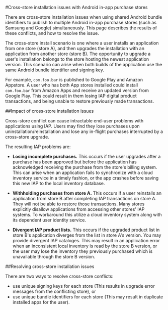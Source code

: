 #Cross-store installation issues with Android in-app purchase stores

There are cross-store installation issues when using shared Android bundle identifiers to publish to multiple Android in-app purchase stores (such as Samsung and Google) simultaneously. This page describes the results of these conflicts, and how to resolve the issue.

The cross-store install scenario is one where a user installs an application from one store (store A), and then upgrades the installation with an application from another store (store B). The opportunity to upgrade a user's installation belongs to the store hosting the newest application version. This scenario can arise when both builds of the application use the same Android bundle identifier and signing key.

For example, `com.foo.bar` is published to Google Play and Amazon Appstore. A user who has both App stores installed could install `com.foo.bar` from Amazon Apps and receive an updated version from Google Play. This could result in them losing IAP digital product transactions, and being unable to restore previously made transactions. 

##Impact of cross-store installation issues

Cross-store conflict can cause intractable end-user problems with applications using IAP. Users may find they lose purchases upon uninstallation/reinstallation and lose any in-flight purchases interrupted by a cross-store upgrade.

The resulting IAP problems are:

* **Losing incomplete purchases.** This occurs if the user upgrades after a purchase has been approved but before the application has acknowledged receiving the purchase from the store's billing system. This can arise when an application fails to synchronize with a cloud inventory service in a timely fashion, or the app crashes before saving this new IAP to the local inventory database.

* **Withholding purchases from store A.** This occurs if a user reinstalls an application from store B after completing IAP transactions on store A. They will not be able to restore those transactions. Many stores explicitly disallow applications from accessing other stores' IAP systems. To workaround this utilize a cloud inventory system along with its dependent user identity service.

* **Divergent IAP product lists.** This occurs if the upgraded product list in store B's application diverges from the list in store A's version. You may provide divergent IAP cataloges. This may result in an application error when an inconsistent local inventory is read by the store B version, or the user may lose the inventory they previously purchased which is unavailable through the store B version.

##Resolving cross-store installation issues

There are two ways to resolve cross-store conflicts:

* use unique signing keys for each store (This results in upgrade error messages from the conflicting store), or
* use unique bundle identifiers for each store (This may result in duplicate installed apps for the user).


